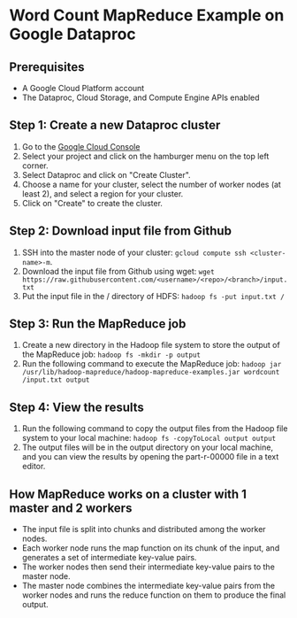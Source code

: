 # Word Count MapReduce Example on Google Dataproc

## Prerequisites
- A Google Cloud Platform account
- The Dataproc, Cloud Storage, and Compute Engine APIs enabled

## Step 1: Create a new Dataproc cluster
1. Go to the [Google Cloud Console](https://console.cloud.google.com/)
2. Select your project and click on the hamburger menu on the top left corner.
3. Select Dataproc and click on "Create Cluster".
4. Choose a name for your cluster, select the number of worker nodes (at least 2), and select a region for your cluster.
5. Click on "Create" to create the cluster.

## Step 2: Download input file from Github
1. SSH into the master node of your cluster: `gcloud compute ssh <cluster-name>-m`.
2. Download the input file from Github using wget: `wget https://raw.githubusercontent.com/<username>/<repo>/<branch>/input.txt`
3. Put the input file in the / directory of HDFS: `hadoop fs -put input.txt /`

## Step 3: Run the MapReduce job
1. Create a new directory in the Hadoop file system to store the output of the MapReduce job: `hadoop fs -mkdir -p output`
2. Run the following command to execute the MapReduce job: `hadoop jar /usr/lib/hadoop-mapreduce/hadoop-mapreduce-examples.jar wordcount /input.txt output`


## Step 4: View the results
1. Run the following command to copy the output files from the Hadoop file system to your local machine: `hadoop fs -copyToLocal output output`
2. The output files will be in the output directory on your local machine, and you can view the results by opening the part-r-00000 file in a text editor.

## How MapReduce works on a cluster with 1 master and 2 workers
- The input file is split into chunks and distributed among the worker nodes.
- Each worker node runs the map function on its chunk of the input, and generates a set of intermediate key-value pairs.
- The worker nodes then send their intermediate key-value pairs to the master node.
- The master node combines the intermediate key-value pairs from the worker nodes and runs the reduce function on them to produce the final output.
